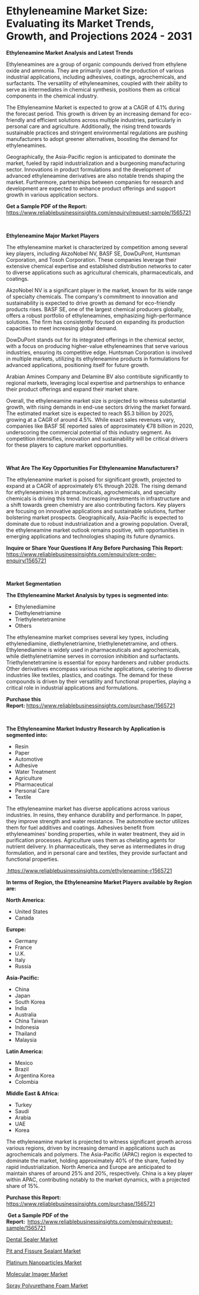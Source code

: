 <p><h1>Ethyleneamine Market Size: Evaluating its Market Trends, Growth, and Projections 2024 - 2031</h1></p><p><strong>Ethyleneamine Market Analysis and Latest Trends</strong></p>
<p><p>Ethyleneamines are a group of organic compounds derived from ethylene oxide and ammonia. They are primarily used in the production of various industrial applications, including adhesives, coatings, agrochemicals, and surfactants. The versatility of ethyleneamines, coupled with their ability to serve as intermediates in chemical synthesis, positions them as critical components in the chemical industry.</p><p>The Ethyleneamine Market is expected to grow at a CAGR of 4.1% during the forecast period. This growth is driven by an increasing demand for eco-friendly and efficient solutions across multiple industries, particularly in personal care and agriculture. Additionally, the rising trend towards sustainable practices and stringent environmental regulations are pushing manufacturers to adopt greener alternatives, boosting the demand for ethyleneamines.</p><p>Geographically, the Asia-Pacific region is anticipated to dominate the market, fueled by rapid industrialization and a burgeoning manufacturing sector. Innovations in product formulations and the development of advanced ethyleneamine derivatives are also notable trends shaping the market. Furthermore, partnerships between companies for research and development are expected to enhance product offerings and support growth in various application sectors.</p></p>
<p><strong>Get a Sample PDF of the Report:&nbsp;</strong> <a href="https://www.reliablebusinessinsights.com/enquiry/request-sample/1565721?utm_campaign=97&utm_medium=2&utm_source=Github&utm_content=ia&utm_term=08112024&utm_id=ethyleneamine">https://www.reliablebusinessinsights.com/enquiry/request-sample/1565721</a></p>
<p>&nbsp;</p>
<p><strong>Ethyleneamine Major Market Players</strong></p>
<p><p>The ethyleneamine market is characterized by competition among several key players, including AkzoNobel NV, BASF SE, DowDuPont, Huntsman Corporation, and Tosoh Corporation. These companies leverage their extensive chemical expertise and established distribution networks to cater to diverse applications such as agricultural chemicals, pharmaceuticals, and coatings.</p><p>AkzoNobel NV is a significant player in the market, known for its wide range of specialty chemicals. The company's commitment to innovation and sustainability is expected to drive growth as demand for eco-friendly products rises. BASF SE, one of the largest chemical producers globally, offers a robust portfolio of ethyleneamines, emphasizing high-performance solutions. The firm has consistently focused on expanding its production capacities to meet increasing global demand.</p><p>DowDuPont stands out for its integrated offerings in the chemical sector, with a focus on producing higher-value ethyleneamines that serve various industries, ensuring its competitive edge. Huntsman Corporation is involved in multiple markets, utilizing its ethyleneamine products in formulations for advanced applications, positioning itself for future growth.</p><p>Arabian Amines Company and Delamine BV also contribute significantly to regional markets, leveraging local expertise and partnerships to enhance their product offerings and expand their market share.</p><p>Overall, the ethyleneamine market size is projected to witness substantial growth, with rising demands in end-use sectors driving the market forward. The estimated market size is expected to reach $5.3 billion by 2025, growing at a CAGR of around 4.5%. While exact sales revenues vary, companies like BASF SE reported sales of approximately €78 billion in 2020, underscoring the commercial potential of this industry segment. As competition intensifies, innovation and sustainability will be critical drivers for these players to capture market opportunities.</p></p>
<p>&nbsp;</p>
<p><strong>What Are The Key Opportunities For Ethyleneamine Manufacturers?</strong></p>
<p><p>The ethyleneamine market is poised for significant growth, projected to expand at a CAGR of approximately 6% through 2028. The rising demand for ethyleneamines in pharmaceuticals, agrochemicals, and specialty chemicals is driving this trend. Increasing investments in infrastructure and a shift towards green chemistry are also contributing factors. Key players are focusing on innovative applications and sustainable solutions, further bolstering market prospects. Geographically, Asia-Pacific is expected to dominate due to robust industrialization and a growing population. Overall, the ethyleneamine market outlook remains positive, with opportunities in emerging applications and technologies shaping its future dynamics.</p></p>
<p><strong>Inquire or Share Your Questions If Any Before Purchasing This Report:</strong> <a href="https://www.reliablebusinessinsights.com/enquiry/pre-order-enquiry/1565721?utm_campaign=97&utm_medium=2&utm_source=Github&utm_content=ia&utm_term=08112024&utm_id=ethyleneamine">https://www.reliablebusinessinsights.com/enquiry/pre-order-enquiry/1565721</a></p>
<p>&nbsp;</p>
<p><strong>Market Segmentation</strong></p>
<p><strong>The Ethyleneamine Market Analysis by types is segmented into:</strong></p>
<p><ul><li>Ethylenediamine</li><li>Diethylenetriamine</li><li>Triethylenetetramine</li><li>Others</li></ul></p>
<p><p>The ethyleneamine market comprises several key types, including ethylenediamine, diethylenetriamine, triethylenetetramine, and others. Ethylenediamine is widely used in pharmaceuticals and agrochemicals, while diethylenetriamine serves in corrosion inhibition and surfactants. Triethylenetetramine is essential for epoxy hardeners and rubber products. Other derivatives encompass various niche applications, catering to diverse industries like textiles, plastics, and coatings. The demand for these compounds is driven by their versatility and functional properties, playing a critical role in industrial applications and formulations.</p></p>
<p><strong>Purchase this Report:&nbsp;</strong><a href="https://www.reliablebusinessinsights.com/purchase/1565721?utm_campaign=97&utm_medium=2&utm_source=Github&utm_content=ia&utm_term=08112024&utm_id=ethyleneamine">https://www.reliablebusinessinsights.com/purchase/1565721</a></p>
<p>&nbsp;</p>
<p><strong>The Ethyleneamine Market Industry Research by Application is segmented into:</strong></p>
<p><ul><li>Resin</li><li>Paper</li><li>Automotive</li><li>Adhesive</li><li>Water Treatment</li><li>Agriculture</li><li>Pharmaceutical</li><li>Personal Care</li><li>Textile</li></ul></p>
<p><p>The ethyleneamine market has diverse applications across various industries. In resins, they enhance durability and performance. In paper, they improve strength and water resistance. The automotive sector utilizes them for fuel additives and coatings. Adhesives benefit from ethyleneamines' bonding properties, while in water treatment, they aid in purification processes. Agriculture uses them as chelating agents for nutrient delivery. In pharmaceuticals, they serve as intermediates in drug formulation, and in personal care and textiles, they provide surfactant and functional properties.</p></p>
<p><a href="https://www.reliablebusinessinsights.com/ethyleneamine-r1565721?utm_campaign=97&utm_medium=2&utm_source=Github&utm_content=ia&utm_term=08112024&utm_id=ethyleneamine">&nbsp;https://www.reliablebusinessinsights.com/ethyleneamine-r1565721</a></p>
<p><strong>In terms of Region, the Ethyleneamine Market Players available by Region are:</strong></p>
<p>
    <p> <strong> North America: </strong>
        <ul>
            <li>United States</li>
            <li>Canada</li>
        </ul>
        </p> 
    <p> <strong> Europe: </strong>
        <ul>
            <li>Germany</li>
            <li>France</li>
            <li>U.K.</li>
            <li>Italy</li>
            <li>Russia</li>
        </ul>
        </p> 
    <p> <strong> Asia-Pacific: </strong>
        <ul>
            <li>China</li>
            <li>Japan</li>
            <li>South Korea</li>
            <li>India</li>
            <li>Australia</li>
            <li>China Taiwan</li>
            <li>Indonesia</li>
            <li>Thailand</li>
            <li>Malaysia</li>
        </ul>
        </p> 
    <p> <strong> Latin America: </strong>
        <ul>
            <li>Mexico</li>
            <li>Brazil</li>
            <li>Argentina Korea</li>
            <li>Colombia</li>
        </ul>
        </p> 
    <p> <strong> Middle East & Africa: </strong>
        <ul>
            <li>Turkey</li>
            <li>Saudi</li>
            <li>Arabia</li>
            <li>UAE</li>
            <li>Korea</li>
        </ul>
    </p>
    </p>
<p><p>The ethyleneamine market is projected to witness significant growth across various regions, driven by increasing demand in applications such as agrochemicals and polymers. The Asia-Pacific (APAC) region is expected to dominate the market, holding approximately 40% of the share, fueled by rapid industrialization. North America and Europe are anticipated to maintain shares of around 25% and 20%, respectively. China is a key player within APAC, contributing notably to the market dynamics, with a projected share of 15%.</p></p>
<p><strong>Purchase this Report: </strong><a href="https://www.reliablebusinessinsights.com/purchase/1565721?utm_campaign=97&utm_medium=2&utm_source=Github&utm_content=ia&utm_term=08112024&utm_id=ethyleneamine">https://www.reliablebusinessinsights.com/purchase/1565721</a></p>
<p>&nbsp;<strong>Get a Sample PDF of the Report:&nbsp;&nbsp;</strong><a href="https://www.reliablebusinessinsights.com/enquiry/request-sample/1565721?utm_campaign=97&utm_medium=2&utm_source=Github&utm_content=ia&utm_term=08112024&utm_id=ethyleneamine">https://www.reliablebusinessinsights.com/enquiry/request-sample/1565721</a></p>
<p><strong></strong></p>
<p><p><a href="https://issuu.com/reportprime-2/docs/dental-sealer-market-size-2030.pptx_4b331dcc4b6d7a?utm_campaign=97&utm_medium=2&utm_source=Github&utm_content=ia&utm_term=08112024&utm_id=ethyleneamine">Dental Sealer Market</a></p><p><a href="https://issuu.com/reportprime-2/docs/pit-and-fissure-sealant-market-size_2e7544011729b4?utm_campaign=97&utm_medium=2&utm_source=Github&utm_content=ia&utm_term=08112024&utm_id=ethyleneamine">Pit and Fissure Sealant Market</a></p><p><a href="https://github.com/alespiliffe/Market-Research-Report-List-1/blob/main/platinum-nanoparticles-market.md?utm_campaign=97&utm_medium=2&utm_source=Github&utm_content=ia&utm_term=08112024&utm_id=ethyleneamine">Platinum Nanoparticles Market</a></p><p><a href="https://issuu.com/reportprime-2/docs/molecular-imager-market-size-2030.p_b793af0e96ac8c?utm_campaign=97&utm_medium=2&utm_source=Github&utm_content=ia&utm_term=08112024&utm_id=ethyleneamine">Molecular Imager Market</a></p><p><a href="https://github.com/darcy8m10dupre/Market-Research-Report-List-1/blob/main/spray-polyurethane-foam-market.md?utm_campaign=97&utm_medium=2&utm_source=Github&utm_content=ia&utm_term=08112024&utm_id=ethyleneamine">Spray Polyurethane Foam Market</a></p></p>